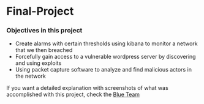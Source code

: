# Final-Project

### Objectives in this project  
- Create alarms with certain thresholds using kibana to monitor a network that we then breached 
- Forcefully gain access to a vulnerable wordpress server by discovering and using exploits  
- Using packet capture software to analyze and find malicious actors in the network  

If you want a detailed explanation with screenshots of what was accomplished with this project, check the [Blue Team](https://github.com/Framesjanco2/Final-Project/blob/main/BlueTeam.md)

